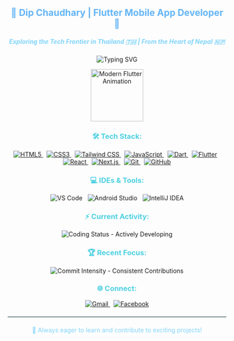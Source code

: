 <h2 align="center" style="color: #64b5f6;">👋 Dip Chaudhary | Flutter Mobile App Developer 🚀</h2>
<h5 align="center" style="color: #81d4fa;">Exploring the Tech Frontier in Thailand 🇹🇭 | From the Heart of Nepal 🇳🇵</h5>

<p align="center">
  <img src="https://readme-typing-svg.herokuapp.com?font=Fira+Code&size=24&pause=1000&color=00B8D4&vCenter=true&width=435&lines=Building+innovative+mobile+experiences;Passionate+about+clean+and+efficient+code;Always+learning+and+exploring+new+tech" alt="Typing SVG" />
</p>

<p align="center">
  <img src="https://i.imgur.com/YOUR_MODERN_FLUTTER_ANIMATION.gif" width="120" alt="Modern Flutter Animation" />
</p>

### <div align="center" style="color: #4dd0e1;">🛠️ Tech Stack:</div>

<p align="center">
  <a href="https://www.w3.org/html/" target="_blank" style="margin-right: 8px;"> <img src="https://img.shields.io/badge/HTML5-E34F26?style=for-the-badge&logo=html5&logoColor=white" alt="HTML5" /> </a>
  <a href="https://www.w3schools.com/css/" target="_blank" style="margin-right: 8px;"> <img src="https://img.shields.io/badge/CSS3-1572B6?style=for-the-badge&logo=css3&logoColor=white" alt="CSS3" /> </a>
  <a href="https://tailwindcss.com/" target="_blank" style="margin-right: 8px;"> <img src="https://img.shields.io/badge/Tailwind_CSS-38B2AC?style=for-the-badge&logo=tailwind-css&logoColor=white" alt="Tailwind CSS" /> </a>
  <a href="https://developer.mozilla.org/en-US/docs/Web/JavaScript" target="_blank" style="margin-right: 8px;"> <img src="https://img.shields.io/badge/JavaScript-F7DF1E?style=for-the-badge&logo=javascript&logoColor=black" alt="JavaScript" /> </a>
  <a href="https://dart.dev/" target="_blank" style="margin-right: 8px;"> <img src="https://img.shields.io/badge/Dart-0175C2?style=for-the-badge&logo=dart&logoColor=white" alt="Dart" /> </a>
  <a href="https://flutter.dev/" target="_blank" style="margin-right: 8px;"> <img src="https://img.shields.io/badge/Flutter-02569B?style=for-the-badge&logo=flutter&logoColor=white" alt="Flutter" /> </a>
  <a href="https://react.dev/" target="_blank" style="margin-right: 8px;"> <img src="https://img.shields.io/badge/React-61DAFB?style=for-the-badge&logo=react&logoColor=black" alt="React" /> </a>
  <a href="https://nextjs.org/" target="_blank" style="margin-right: 8px;"> <img src="https://img.shields.io/badge/Next.js-000000?style=for-the-badge&logo=nextdotjs&logoColor=white" alt="Next.js" /> </a>
  <a href="https://git-scm.com/" target="_blank" style="margin-right: 8px;"> <img src="https://img.shields.io/badge/Git-F05032?style=for-the-badge&logo=git&logoColor=white" alt="Git" /> </a>
  <a href="https://github.com/" target="_blank"> <img src="https://img.shields.io/badge/GitHub-181717?style=for-the-badge&logo=github&logoColor=white" alt="GitHub" /> </a>
</p>

### <div align="center" style="color: #4dd0e1;">💻 IDEs & Tools:</div>

<p align="center">
  <img src="https://img.shields.io/badge/Visual_Studio_Code-007ACC?style=for-the-badge&logo=visual-studio-code&logoColor=white" alt="VS Code" style="margin-right: 8px;" />
  <img src="https://img.shields.io/badge/Android_Studio-3DDC84?style=for-the-badge&logo=android-studio&logoColor=white" alt="Android Studio" style="margin-right: 8px;" />
  <img src="https://img.shields.io/badge/IntelliJ_IDEA-000000.svg?style=for-the-badge&logo=intellij-idea&logoColor=white" alt="IntelliJ IDEA" />
</p>

### <div align="center" style="color: #4dd0e1;">⚡ Current Activity:</div>

<p align="center">
  <img src="https://img.shields.io/badge/Coding_Status-Actively%20Developing-brightgreen?style=for-the-badge" alt="Coding Status - Actively Developing" />
</p>

### <div align="center" style="color: #4dd0e1;">🏆 Recent Focus:</div>

<p align="center">
  <img src="https://img.shields.io/badge/Commit_Intensity-Consistent%20Contributions-blue?style=for-the-badge" alt="Commit Intensity - Consistent Contributions" />
</p>

### <div align="center" style="color: #4dd0e1;">🌐 Connect:</div>

<p align="center">
  <a href="mailto:dipchaudhary947@gmail.com" target="_blank" style="margin-right: 8px;"> <img src="https://img.shields.io/badge/Gmail-D14836?style=for-the-badge&logo=gmail&logoColor=white" alt="Gmail" /> </a>
  <a href="https://www.facebook.com/deep.xhy?locale=th_TH" target="_blank"> <img src="https://img.shields.io/badge/Facebook-1877F2?style=for-the-badge&logo=facebook&logoColor=white" alt="Facebook" /> </a>
</p>

<hr style="border: 1px solid #e0f7fa; margin-top: 20px; margin-bottom: 20px;">

<p align="center" style="color: #81d4fa;">
  🌱 Always eager to learn and contribute to exciting projects!
</p>
